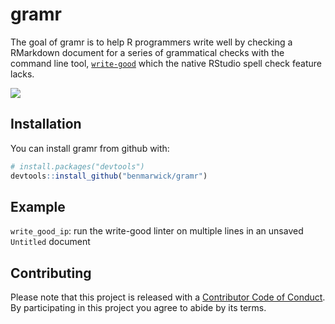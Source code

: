 # gramr

The goal of gramr is to help R programmers write well by checking a RMarkdown document for a series of grammatical checks with the command line tool, [`write-good`](https://github.com/btford/write-good) which the native RStudio spell check feature lacks.

![](https://media.giphy.com/media/OCMGLUo7d5jJ6/giphy.gif)

## Installation

You can install gramr from github with:

```R
# install.packages("devtools")
devtools::install_github("benmarwick/gramr")
```

## Example

`write_good_ip`: run the write-good linter on multiple lines in an unsaved `Untitled` document

## Contributing

Please note that this project is released with a [Contributor Code of Conduct](CONDUCT.md). By participating in this project you agree to abide by its terms.
